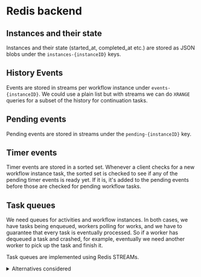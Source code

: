 # Redis backend

## Instances and their state

Instances and their state (started_at, completed_at etc.) are stored as JSON blobs under the `instances-{instanceID}` keys.

## History Events

Events are stored in streams per workflow instance under `events-{instanceID}`. We could use a plain list but with streams we can do `XRANGE` queries for a subset of the history for continuation tasks.

## Pending events

Pending events are stored in streams under the `pending-{instanceID}` key.

## Timer events

Timer events are stored in a sorted set. Whenever a client checks for a new workflow instance task, the sorted set is checked to see if any of the pending timer events is ready yet. If it is, it's added to the pending events before those are checked for pending workflow tasks.

## Task queues

We need queues for activities and workflow instances. In both cases, we have tasks being enqueued, workers polling for works, and we have to guarantee that every task is eventually processed. So if a worker has dequeued a task and crashed, for example, eventually we need another worker to pick up the task and finish it.

Task queues are implemented using Redis STREAMs.

<details>
  <summary>Alternatives considered</summary>

  **Option 1 - `ZSET`**:

  Store keys for queue items in a `ZSET`. The score for the sorted set is the timestamp when the task is unlocked. For new tasks the `SCORE` is the current timestamp.

  Workers make a `ZRANGE` query to that sorted set, looking for tasks where the `SCORE` is in `-inf, now)`. That will get tasksß where the unlock timestamp is in the past. Either because they have just been queued, or the lock has expired.

  Once a worker picks up a task, the score is updated to `now + lock_timeout`. Query and update are done in a transaction with a `WATCH` on the queue key.

  When a worker is done with a task, it removes it from the `ZSET` (`ZREM`).

  Pro:
  - No special handling for recovering crashed tasks, they'll automatically unlock

  Con:
  - Need for polling and cannot use any of the blocking redis commands
  - WAIT with transaction, or a script required

  **Option 2 - `LISTS`**

  Use two `LIST`s, one for the _pending_ queue, one for the _processing_ queue. To enqueue a new task, `LPUSH` it onto the _pending_ list. Also add an entry in a separate `ZSET` where the score is the unlock timestamp. Initially that timestamp will be the current timestamp. The `LPUSH` and `ZADD` are done in a transaction with a `WATCH` on the queue key, and retried if another client modified the queue in the mean time. Alternatively, the two operations can be done in a script.

  For picking up tasks, we use a blocking `BLMOVE .. RIGHT  LEFT` command to pick up the next available task from _pending_ and move it to _processing_ as a single atomic operation. Once picked up, the `SCORE` in the `ZSET` is adjusted to `now + lock_timeout`.

  When a worker is done with a task, it removes it from the _processing_ list (`LREM`), and the `ZSET` (`ZREM`).

  To recover abandoned tasks, we periodically scan the _processing_ list

  Pro:
  - Blocking call does not require constant polling

  Con:
  - Requires periodic scans of the _processing_ list to find tasks that have been abandoned
  - Picking up a task, adjusting its ZSET value and the periodic scan could run into race conditions

</details>